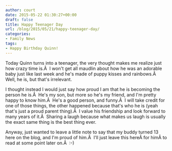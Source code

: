 ```yaml
---
author: court
date: 2015-05-22 01:30:27+00:00
draft: false
title: Happy Teenager Day
url: /blog/2015/05/21/happy-teenager-day/
categories:
- Family News
tags:
- Happy Birthday Quinn!
---
```


Today Quinn turns into a teenager, the very thought makes me realize just how crazy time is.Â  I won't get all maudlin about how he was an adorable baby just like last week and he's made of puppy kisses and rainbows.Â  Well, he is, but that's irrelevant.

I thought instead I would just say how proud I am that he is becoming the person he is.Â  He's my son, but more so he's my friend, and I'm pretty happy to know him.Â  He's a good person, and funny.Â  I will take credit for one of those things, the other happened because that's who he is (yeah that's just a proud parent thing).Â  I value his friendship and look forward to many years of it.Â  Sharing a laugh because what makes us laugh is usually the exact same thing is the best thing ever.

Anyway, just wanted to leave a little note to say that my buddy turned 13 here on the blog, and I'm proud of him.Â  I'll just leave this hereÂ for himÂ to read at some point later on.Â  :-)
